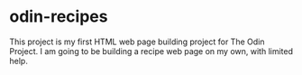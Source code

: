 # odin-recipes

This project is my first HTML web page building project for The Odin Project. I am going to be building a recipe web page on my own, with limited help.